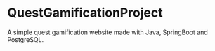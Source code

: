 # QuestGamificationProject
A simple quest gamification website made with Java, SpringBoot and PostgreSQL.
